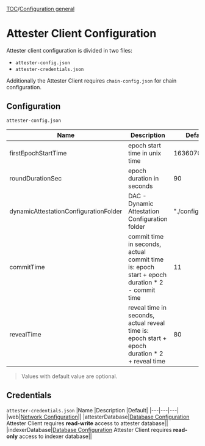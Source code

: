 [TOC](../README.md)/[Configuration general](./config-general.md)

# Attester Client Configuration

Attester client configuration is divided in two files:
- `attester-config.json`
- `attester-credentials.json`

Additionally the Attester Client requires `chain-config.json` for chain configuration.

## Configuration
`attester-config.json`


|Name |Description |Default|
|---|---|---|
|firstEpochStartTime|epoch start time in unix time|1636070400|
|roundDurationSec|epoch duration in seconds|90|
|dynamicAttestationConfigurationFolder|DAC - Dynamic Attestation Configuration folder|"./configs/dac/"|
|commitTime|commit time in seconds, actual commit time is: epoch start + epoch duration * 2 - commit time|11|
|revealTime|reveal time in seconds, actual reveal time is: epoch start + epoch duration * 2 + reveal time|80|

> Values with default value are optional.

## Credentials
`attester-credentials.json`
|Name |Description |Default|
|---|---|---|
|web|[Network Configuration](./json/json-NetworkConfiguration.md)||
|attesterDatabase|[Database Configuration](./json/json-DatabaseConfiguration.md) Attester Client requires **read-write** access to attester database||
|indexerDatabase|[Database Configuration](./json/json-DatabaseConfiguration.md) Attester Client requires **read-only** access to indexer database||


